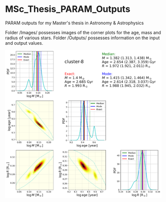 # MSc_Thesis_PARAM_Outputs
PARAM outputs for my Master's thesis in Astronomy &amp; Astrophysics

Folder /Images/ possesses images of the corner plots for the age, mass and radius of various stars.
Folder /Outputs/ possesses information on the input and output values.

![Image](/Images/synthetic_stars/cluster_stars/cluster-8.png?raw=true "Cluster-8")
